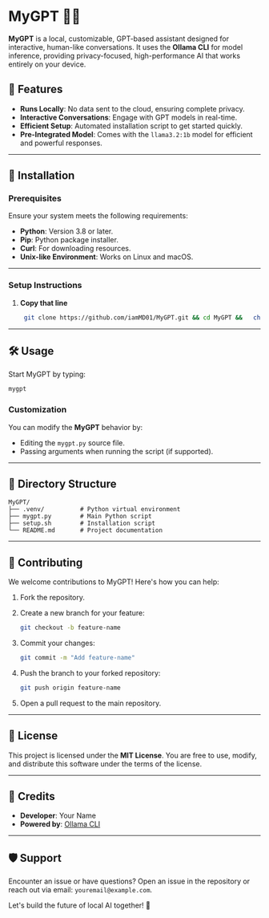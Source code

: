 # MyGPT 🧠🚀  

**MyGPT** is a local, customizable, GPT-based assistant designed for interactive, human-like conversations. It uses the **Ollama CLI** for model inference, providing privacy-focused, high-performance AI that works entirely on your device.  

## 🌟 Features  

- **Runs Locally**: No data sent to the cloud, ensuring complete privacy.  
- **Interactive Conversations**: Engage with GPT models in real-time.  
- **Efficient Setup**: Automated installation script to get started quickly.  
- **Pre-Integrated Model**: Comes with the `llama3.2:1b` model for efficient and powerful responses.  

---

## 🚀 Installation  

### Prerequisites  

Ensure your system meets the following requirements:  
- **Python**: Version 3.8 or later.  
- **Pip**: Python package installer.  
- **Curl**: For downloading resources.  
- **Unix-like Environment**: Works on Linux and macOS.  

---

### Setup Instructions  

1. **Copy that line**  

   ```bash  
    git clone https://github.com/iamMD01/MyGPT.git && cd MyGPT &&   chmod +x setup.sh && ./setup.sh && source ~/.bashrc

   ```  



---

## 🛠️ Usage  

Start MyGPT by typing:  

```bash  
mygpt  
```  

### Customization  

You can modify the **MyGPT** behavior by:  
- Editing the `mygpt.py` source file.  
- Passing arguments when running the script (if supported).  

---

## 📂 Directory Structure  

```plaintext  
MyGPT/  
├── .venv/          # Python virtual environment  
├── mygpt.py        # Main Python script  
├── setup.sh        # Installation script  
└── README.md       # Project documentation  
```  

---

## 🤝 Contributing  

We welcome contributions to MyGPT! Here's how you can help:  

1. Fork the repository.  
2. Create a new branch for your feature:  

   ```bash  
   git checkout -b feature-name  
   ```  

3. Commit your changes:  

   ```bash  
   git commit -m "Add feature-name"  
   ```  

4. Push the branch to your forked repository:  

   ```bash  
   git push origin feature-name  
   ```  

5. Open a pull request to the main repository.  

---

## 📜 License  

This project is licensed under the **MIT License**. You are free to use, modify, and distribute this software under the terms of the license.  

---

## 🙏 Credits  

- **Developer**: Your Name  
- **Powered by**: [Ollama CLI](https://ollama.com)  

---

## 🛡️ Support  

Encounter an issue or have questions? Open an issue in the repository or reach out via email: `youremail@example.com`.  

Let's build the future of local AI together! 🌟  